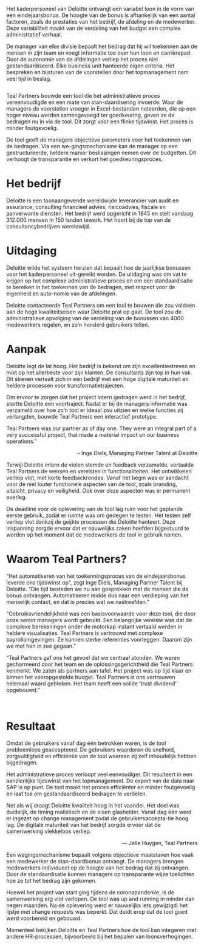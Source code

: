 <!-- title: Deloitte -->
<!-- author: Britt Mariën -->
<!-- hide: True -->
<!-- date: 2021-01-14 -->

Het kaderpersoneel van Deloitte ontvangt een variabel loon in de vorm van een eindejaarsbonus. De hoogte van de bonus is afhankelijk van een aantal factoren, zoals de prestaties van het bedrijf, de afdeling en de medewerker. Deze variabiliteit maakt van de verdeling van het budget een complex administratief verhaal. 

De manager van elke divisie bepaalt het bedrag dat hij wil toekennen aan de mensen in zijn team en voegt informatie toe over hun loon en carrièrepad. Door de autonomie van de afdelingen verliep het proces niet gestandaardiseerd. Elke business unit hanteerde eigen criteria. Het bespreken en bijsturen van de voorstellen door het topmanagement nam veel tijd in beslag. 

<p class="page__image--wide">
        <img src="/assets/img/blogimages/header_bonustool_Deloitte_TealPartners_resize2.jpg" alt="">
  </p>

Teal Partners bouwde een tool die het administratieve proces vereenvoudigde en een mate van stan-daardisering invoerde. Waar de managers de voorstellen vroeger in Excel-bestanden noteerden, die op een hoger niveau werden samengevoegd ter goedkeuring, geven ze de bedragen nu in via de tool. Dit zorgt voor een flinke tijdwinst. Het proces is minder foutgevoelig. 

De tool geeft de managers objectieve parameters voor het toekennen van de bedragen. Via een we-gingsmechanisme kan de manager op een gestructureerde, heldere manier beslissingen nemen over de budgetten. Dit verhoogt de transparantie en verkort het goedkeuringsproces. 


# Het bedrijf

Deloitte is een toonaangevende wereldwijde leverancier van audit en assurance, consulting financieel advies, risicoadvies, fiscale en aanverwante diensten.  Het bedrijf werd opgericht in 1845 en stelt vandaag 312.000 mensen in 150 landen tewerk. Het hoort bij de top van de consultancybedrijven wereldwijd. 


# Uitdaging

Deloitte wilde het systeem herzien dat bepaalt hoe de jaarlijkse bonussen voor het kaderpersoneel uit-gereikt worden. De uitdaging was om vat te krijgen op het complexe administratieve proces en om een standaardisatie te bereiken in het toekennen van de bedragen, met respect voor de eigenheid en auto-nomie van de afdelingen. 

Deloitte contacteerde Teal Partners om een tool te bouwen die zou voldoen aan de hoge kwaliteitseisen waar Deloitte prat op gaat. De tool zou de administratieve opvolging van de verdeling van de bonussen van 4000 medewerkers regelen, en zo’n honderd gebruikers tellen. 


# Aanpak

Deloitte legt de lat hoog. Het bedrijf is bekend om zijn excellentiestreven en mikt op het allerbeste voor zijn klanten. De consultants zijn top in hun vak. Dit streven vertaalt zich in een bedrijf met een hoge digitale maturiteit en heldere processen voor transformatietrajecten. 

Om ervoor te zorgen dat het project intern gedragen werd in het bedrijf, startte Deloitte een voortraject. Nadat er bij de managers informatie was verzameld over hoe zo’n tool er ideaal zou uitzien en welke functies zij verlangden, bouwde Teal Partners een interactief prototype. 

<p class="blogpost__quote">
Teal Partners was our partner as of day one. They were an integral part of a very successful project, that made a material impact on our business operations.”
</p>
<p style="text-align: right;"> – Inge Diels, Managing Partner Talent at Deloitte </p>


Terwijl Deloitte intern de violen stemde en feedback verzamelde, vertaalde Teal Partners de wensen en vereisten in functionaliteiten. Het ontwikkelen verliep vlot, met korte feedbackrondes. Vanaf het begin was er aandacht voor de niet louter functionele aspecten van de tool, zoals branding, uitzicht, privacy en veiligheid. Ook over deze aspecten was er permanent overleg. 

De deadline voor de oplevering van de tool lag ruim voor het geplande eerste gebruik, zodat er ruimte was om gedegen te testen. Het testen zelf verliep vlot dankzij de geijkte processen die Deloitte hanteert. Deze inspanning zorgde ervoor dat er nauwelijks zaken hoefden bijgestuurd te worden op het moment dat de medewerkers de tool in gebruik namen. 


# Waarom Teal Partners? 

“Het automatiseren van het toekenningsproces van de eindejaarsbonus leverde ons tijdswinst op”, zegt Inge Diels, Managing Partner Talent bij Deloitte. “Die tijd besteden we nu aan gesprekken met de mensen die de bonus ontvangen. Automatiseren leidde dus naar een verdieping van het menselijk contact, en dat is precies wat we nastreefden.” 

“Gebruiksvriendelijkheid was een basisvoorwaarde voor deze tool, die door onze senior managers wordt gebruikt. Een belangrijke vereiste was dat de complexe berekeningen onder de motorkap instant vertaald werden in heldere visualisaties. Teal Partners is vertrouwd met complexe payrollomgevingen. Ze kunnen sterke referenties voorleggen. Daarom zijn we met hen in zee gegaan.” 

“Teal Partners gaf ons het gevoel dat we centraal stonden. We waren gecharmeerd door het team en de oplossingsgerichtheid die Teal Partners kenmerkt. We zaten als partners aan tafel. Het project was op tijd klaar en binnen het vooropgestelde budget. Teal Partners is ons vertrouwen helemaal waard gebleken. Het team heeft een solide ‘trust dividend’ opgebouwd.” 

 
# Resultaat

Omdat de gebruikers vanaf dag één betrokken waren, is de tool probleemloos geaccepteerd. De gebruikers waarderen de snelheid, zorgvuldigheid en efficiëntie van de tool waaraan zij zelf inhoudelijk hebben bijgedragen. 

Het administratieve proces verloopt veel eenvoudiger. Dit resulteert in een aanzienlijke tijdswinst van het topmanagement. De export van de data naar SAP is op punt. De tool maakt het proces efficiënter en minder foutgevoelig en laat toe om gestandaardiseerd bedragen te verdelen. 

<p class="blogpost__quote">
Net als wij draagt Deloitte kwaliteit hoog in het vaandel. Het doel was duidelijk, de timing realistisch en de eisen glashelder. Vanaf dag één werd er ingezet op change management zodat de gebruikersaccepta-tie hoog lag. De digitale maturiteit van het bedrijf zorgde ervoor dat de samenwerking vlekkeloos verliep.
</p>
<p style="text-align: right;"> — Jelle Huygen, Teal Partners </p>

Een wegingsmechanisme bepaalt volgens objectieve maatstaven hoe vaak een medewerker de stan-daardbonus ontvangt. De managers brengen medewerkers individueel op de hoogte van het bedrag dat zij ontvangen. Door de standaardisatie kunnen managers op transparante wijze toelichten hoe ze tot het bedrag zijn gekomen. 

Hoewel het project van start ging tijdens de coronapandemie, is de samenwerking erg vlot verlopen. De tool was up and running in minder dan negen maanden. Na de oplevering werd er nauwelijks iets gewijzigd: het lijstje met change requests was beperkt. Dat duidt erop dat de tool goed werd voorbereid en gebouwd. 

Momenteel bekijken Deloitte en Teal Partners hoe de tool kan integeren met andere HR-processen, bijvoorbeeld bij het bepalen van loonsverhogingen.
